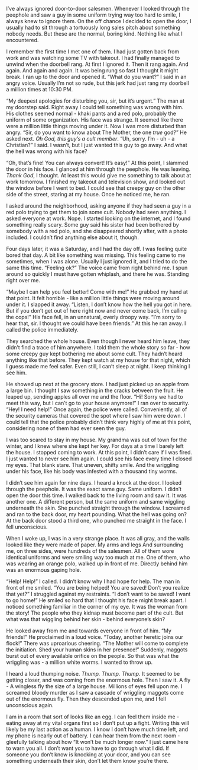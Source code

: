  

I’ve always ignored door-to-door salesmen. Whenever I looked through the peephole and saw a guy in some uniform trying way too hard to smile, I always knew to ignore them. On the off chance I decided to open the door, I usually had to sit through a tortuously long sales pitch about something nobody needs. But these are the normal, boring kind. Nothing like what I encountered.

I remember the first time I met one of them. I had just gotten back from work and was watching some TV with takeout. I had finally managed to unwind when the doorbell rang. At first I ignored it. Then it rang again. And again. And again and again. It was being rung so fast I thought it might break. I ran up to the door and opened it. “What do you want?” I said in an angry voice. Usually I’m not so rude, but this jerk had just rang my doorbell a million times at 10:30 PM.

“My deepest apologies for disturbing you, sir, but it’s urgent.” The man at my doorstep said. Right away I could tell something was wrong with him. His clothes seemed normal - khaki pants and a red polo, probably the uniform of some organization. His face was strange. It seemed like there were a million little things moving under it. Now I was more disturbed than angry. “Sir, do you want to know about The Mother, the one *true* god?” He asked next. *Oh God, this guy’s a cult member*. “Uh, sorry. I’m - uh - a Christian?” I said. I wasn’t, but I just wanted this guy to go away. And what the hell was wrong with his face?

“Oh, that’s fine! You can always convert! It’s easy!” At this point, I slammed the door in his face. I glanced at him through the peephole. He was leaving. *Thank God*, I thought. At least this would give me something to talk about at work tomorrow. I finished my takeout and television show, and looked out the window before I went to bed. I could see that creepy guy on the other side of the street, staring at my house. Once he noticed me, he ran.

I asked around the neighborhood, asking anyone if they had seen a guy in a red polo trying to get them to join some cult. Nobody had seen anything. I asked everyone at work. Nope. I started looking on the internet, and I found something really scary. Some guy said his sister had been bothered by somebody with a red polo, and she disappeared shortly after, with a photo included. I couldn’t find anything else about it, though.

Four days later, it was a Saturday, and I had the day off. I was feeling quite bored that day. A bit like something was missing. This feeling came to me sometimes, when I was alone. Usually I just ignored it, and I tried to do the same this time. “Feeling ok?” The voice came from right behind me. I spun around so quickly I must have gotten whiplash, and there he was. Standing right over me. 

“Maybe I can help you feel better! Come with me!” He grabbed my hand at that point. It felt horrible - like a million little things were moving around under it. I slapped it away. “Listen, I don’t know how the hell you got in here. But if you don’t get out of here right now and never come back, I’m calling the cops!” His face fell, in an unnatural, overly droopy way. “I’m sorry to hear that, sir. I thought we could have been friends.” At this he ran away. I called the police immediately.

They searched the whole house. Even though I never heard him leave, they didn’t find a trace of him anywhere. I told them the whole story so far - how some creepy guy kept bothering me about some cult. They hadn’t heard anything like that before. They kept watch at my house for that night, which I guess made me feel safer. Even still, I can’t sleep at night. I keep thinking I see him.

He showed up next at the grocery store. I had just picked up an apple from a large bin. I thought I saw something in the cracks between the fruit. He leaped up, sending apples all over me and the floor. “Hi! Sorry we had to meet this way, but I can’t go to your house anymore!” I ran over to security. “Hey! I need help!” Once again, the police were called. Conveniently, all of the security cameras that covered the spot where I saw him were down. I could tell that the police probably didn’t think very highly of me at this point, considering none of them had ever seen the guy. 

I was too scared to stay in my house. My grandma was out of town for the winter, and I knew where she kept her key. For days at a time I barely left the house. I stopped coming to work. At this point, I didn’t care if I was fired. I just wanted to never see him again. I could see his face every time I closed my eyes. That blank stare. That uneven, shifty smile. And the wriggling under his face, like his body was infested with a thousand tiny worms.

I didn’t see him again for nine days. I heard a knock at the door. I looked through the peephole. It was the exact same guy. Same uniform. I didn’t open the door this time. I walked back to the living room and saw it. It was another one. A different person, but the same uniform and same wiggling underneath the skin. She punched straight through the window. I screamed and ran to the back door, my heart pounding. What the hell was going on? At the back door stood a third one, who punched me straight in the face. I fell unconscious.

When I woke up, I was in a very strange place. It was all gray, and the walls looked like they were made of paper. My arms and legs  And surrounding me, on three sides, were hundreds of the salesmen. All of them wore identical uniforms and were smiling way too much at me. One of them, who was wearing an orange polo, walked up in front of me. Directly behind him was an enormous gaping hole.

“Help! Help!” I called. I didn’t know why I had hope for help. The man in front of me smiled. “You are being helped! You are saved! Don’t you realize that yet?” I struggled against my restraints. “I don’t want to be saved! I want to go home!” He smiled so hard that I thought his face might break apart. I noticed something familiar in the corner of my eye. It was the woman from the story! The people who they kidnap must become part of the cult. But what was that wiggling behind her skin - behind everyone’s skin?

He looked away from me and towards everyone in front of him. “My friends!” He proclaimed in a loud voice. “Today, another heretic joins our flock!” There was uproarious cheering. “The Mother will come to complete the initiation. Shed your human skins in her presence!” Suddenly, maggots burst out of every available orifice on the people. So that was what the wriggling was - a million white worms. I wanted to throw up. 

I heard a loud thumping noise. *Thump. Thump. Thump.* It seemed to be getting closer, and was coming from the enormous hole. Then I saw it. A fly - A wingless fly the size of a large house. Millions of eyes fell upon me. I screamed bloody murder as I saw a cascade of wriggling maggots come out of the enormous fly. Then they descended upon me, and I fell unconscious again.

I am in a room that sort of looks like an egg. I can feel them inside me - eating away at my vital organs first so I don’t put up a fight. Writing this will likely be my last action as a human. I know I don’t have much time left, and my phone is nearly out of battery. I can hear them from the next room - gleefully talking about how “It won’t be much longer now.” I just came here to warn you all. I don’t want you to have to go through what I did. If someone you don’t know is knocking at your door, and you can see something underneath their skin, don’t let them know you’re there.
